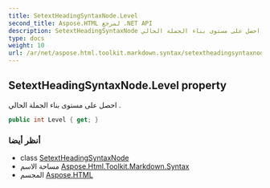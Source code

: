 ```yaml
---
title: SetextHeadingSyntaxNode.Level
second_title: Aspose.HTML لمرجع .NET API
description: SetextHeadingSyntaxNode ملكية. احصل على مستوى بناء الجملة الحالي .
type: docs
weight: 10
url: /ar/net/aspose.html.toolkit.markdown.syntax/setextheadingsyntaxnode/level/
---
```

## SetextHeadingSyntaxNode.Level property

احصل على مستوى بناء الجملة الحالي .

```csharp
public int Level { get; }
```

### أنظر أيضا

* class [SetextHeadingSyntaxNode](../)
* مساحة الاسم [Aspose.Html.Toolkit.Markdown.Syntax](../../setextheadingsyntaxnode/)
* المجسم [Aspose.HTML](../../../)


